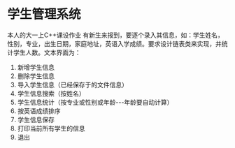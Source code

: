# 学生管理系统
本人的大一上C++课设作业
有新生来报到，要逐个录入其信息，如：学生姓名，性别，专业，出生日期，家庭地址，英语入学成绩。要求设计链表类来实现，并统计学生人数。文本界面为：
1. 新增学生信息 
2. 删除学生信息
3. 导入学生信息（已经保存于的文件信息）
4. 学生信息搜索（按姓名）
5. 学生信息统计（按专业或性别或年龄---年龄要自动计算）
6. 按英语成绩排序
7. 学生信息保存
8. 打印当前所有学生的信息
9. 退出

